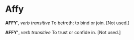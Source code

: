 # Affy

**AFFY**', _verb transitive_ To betroth; to bind or join. \[Not used.\]

**AFFY'**, _verb transitive_ To trust or confide in. \[Not used.\]
